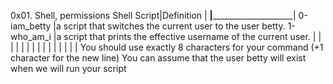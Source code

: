 0x01. Shell, permissions
    Shell Script|Definition			     |
________________|____________________________________|
0-iam_betty	|a script that switches the current user to the user betty.
1-who_am_i	|a script that prints the effective username of the current user.
		|
		|
		|
		|
		|
		|
		|
		|
		|
		|
		|
		|
		|
		|
		|
You should use exactly 8 characters for your command (+1 character for the new line)
You can assume that the user betty will exist when we will run your script
